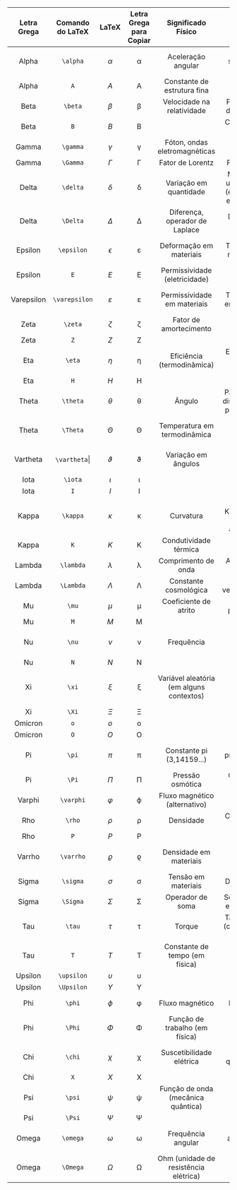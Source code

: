 
| Letra Grega | Comando do LaTeX |     LaTeX     | Letra Grega para Copiar |            Significado Físico            |                Significado Estatístico                |           Significado Matemático           |
| :---------: | :--------------: | :-----------: | :---------------------: | :--------------------------------------: | :---------------------------------------------------: | :----------------------------------------: |
|    Alpha    |     `\alpha`     |   $\alpha$    |            α            |            Aceleração angular            |         Nível de significância (Erro Tipo I)          |            Ângulo em geometria             |
|    Alpha    |       `A`        |      $A$      |            Α            |       Constante de estrutura fina        |                                                       |                                            |
|    Beta     |     `\beta`      |    $\beta$    |            β            |        Velocidade na relatividade        |             Probabilidade de Erro Tipo II             |          Coeficiente em equações           |
|    Beta     |       `B`        |      $B$      |            Β            |                                          |               Coeficiente de regressão                |                                            |
|    Gamma    |     `\gamma`     |   $\gamma$    |            γ            |      Fóton, ondas eletromagnéticas       |                   Distribuição gama                   |             Constante de Euler             |
|    Gamma    |     `\Gamma`     |   $\Gamma$    |            Γ            |             Fator de Lorentz             |                      Função gama                      |                Função gama                 |
|    Delta    |     `\delta`     |   $\delta$    |            δ            |          Variação em quantidade          | Mudança em um parâmetro (ex.: diferença entre médias) |           Diferença ou variação            |
|    Delta    |     `\Delta`     |   $\Delta$    |            Δ            |      Diferença, operador de Laplace      |                 Diferença ou mudança                  |           Operador de diferença            |
|   Epsilon   |    `\epsilon`    |  $\epsilon$   |            ε            |         Deformação em materiais          |              Termo de erro na regressão               |       Termo infinitesimal (limites)        |
|   Epsilon   |       `E`        |      $E$      |            Ε            |      Permissividade (eletricidade)       |                                                       |                                            |
| Varepsilon  |  `\varepsilon`   | $\varepsilon$ |            ε            |       Permissividade em materiais        |              Termo de erro em regressões              |     Variável em equações diferenciais      |
|    Zeta     |     `\zeta`      |    $\zeta$    |            ζ            |          Fator de amortecimento          |                   Distribuição Zeta                   |           Função zeta de Riemann           |
|    Zeta     |       `Z`        |      $Z$      |            Ζ            |                                          |                                                       |                                            |
|     Eta     |      `\eta`      |    $\eta$     |            η            |        Eficiência (termodinâmica)        |            Eta-quadrado (medida de efeito)            |                                            |
|     Eta     |       `H`        |      $H$      |            Η            |                                          |                                                       |                                            |
|    Theta    |     `\theta`     |   $\theta$    |            θ            |                  Ângulo                  |     Parâmetro (em distribuições de probabilidade)     |            Ângulo em geometria             |
|    Theta    |     `\Theta`     |   $\Theta$    |            Θ            |       Temperatura em termodinâmica       |                                                       |       Símbolo do conjunto de limites       |
|  Vartheta   |  `\vartheta`\|   |  $\vartheta$  |            ϑ            |           Variação em ângulos            |                                                       |       Símbolo alternativo para theta       |
|    Iota     |     `\iota`      |    $\iota$    |            ι            |                                          |                                                       |                                            |
|    Iota     |       `I`        |      $I$      |            Ι            |                                          |                                                       |                                            |
|    Kappa    |     `\kappa`     |   $\kappa$    |            κ            |                Curvatura                 |     Estatística Kappa (acordo entre avaliadores)      |           Constante de curvatura           |
|    Kappa    |       `K`        |      $K$      |            Κ            |          Condutividade térmica           |                                                       |                                            |
|   Lambda    |    `\lambda`     |   $\lambda$   |            λ            |           Comprimento de onda            |              Autovalor (em estatística)               |         Valor próprio (autovalor)          |
|   Lambda    |    `\Lambda`     |   $\Lambda$   |            Λ            |          Constante cosmológica           |               Razão de verossimilhança                |           Operador de eigenvalue           |
|     Mu      |      `\mu`       |     $\mu$     |            μ            |          Coeficiente de atrito           |                  Média populacional                   |                   Média                    |
|     Mu      |       `M`        |      $M$      |            Μ            |                                          |                                                       |                                            |
|     Nu      |      `\nu`       |     $\nu$     |            ν            |                Frequência                |           Graus de liberdade (estatística)            |                 Frequência                 |
|     Nu      |       `N`        |      $N$      |            Ν            |                                          |                                                       |                                            |
|     Xi      |      `\xi`       |     $\xi$     |            ξ            | Variável aleatória (em alguns contextos) |                                                       | Símbolo de coordenadas e funções definidas |
|     Xi      |      `\Xi`       |     $\Xi$     |            Ξ            |                                          |                                                       |                                            |
|   Omicron   |       `o`        |      $o$      |            ο            |                                          |                                                       |                                            |
|   Omicron   |       `O`        |      $O$      |            Ο            |                                          |                                                       |                                            |
|     Pi      |      `\pi`       |     $\pi$     |            π            |        Constante pi (3,14159...)         |         Produto de probabilidades ou eventos          |              Constante pi (π)              |
|     Pi      |      `\Pi`       |     $\Pi$     |            Π            |             Pressão osmótica             |                  Operador de produto                  |              Operador produto              |
|   Varphi    |    `\varphi`     |   $\varphi$   |            ϕ            |      Fluxo magnético (alternativo)       |                                                       |               Variante de ph               |
|     Rho     |      `\rho`      |    $\rho$     |            ρ            |                Densidade                 |               Coeficiente de correlação               |          Coeficiente de densidade          |
|     Rho     |       `P`        |      $P$      |            Ρ            |                                          |                                                       |                                            |
|   Varrho    |    `\varrho`     |   $\varrho$   |            ϱ            |          Densidade em materiais          |                                                       |        Símbolo alternativo para rho        |
|    Sigma    |     `\sigma`     |   $\sigma$    |            σ            |           Tensão em materiais            |                     Desvio padrão                     |            Soma, desvio padrão             |
|    Sigma    |     `\Sigma`     |   $\Sigma$    |            Σ            |             Operador de soma             |             Somatório (ex.: em equações)              |                  Soma (Σ)                  |
|     Tau     |      `\tau`      |    $\tau$     |            τ            |                  Torque                  |        Tau de Kendall (correlação por postos)         |       Tempo em equações diferenciais       |
|     Tau     |       `T`        |      $T$      |            Τ            |      Constante de tempo (em física)      |                                                       |                                            |
|   Upsilon   |    `\upsilon`    |  $\upsilon$   |            υ            |                                          |                                                       |                                            |
|   Upsilon   |    `\Upsilon`    |  $\Upsilon$   |            Υ            |                                          |                                                       |                                            |
|     Phi     |      `\phi`      |    $\phi$     |            φ            |             Fluxo magnético              |                      Razão áurea                      |          Função de probabilidade           |
|     Phi     |      `\Phi`      |    $\Phi$     |            Φ            |      Função de trabalho (em física)      |                                                       |          Função de probabilidade           |
|     Chi     |      `\chi`      |    $\chi$     |            χ            |         Suscetibilidade elétrica         |               Distribuição qui-quadrado               |             Qui-quadrado (χ²)              |
|     Chi     |       `X`        |      $X$      |            Χ            |                                          |                                                       |                                            |
|     Psi     |      `\psi`      |    $\psi$     |            ψ            |    Função de onda (mecânica quântica)    |                                                       |               Função de onda               |
|     Psi     |      `\Psi`      |    $\Psi$     |            Ψ            |                                          |                                                       |                                            |
|    Omega    |     `\omega`     |   $\omega$    |            ω            |            Frequência angular            |           Espaço amostral (em estatística)            |             Frequência angular             |
|    Omega    |     `\Omega`     |   $\Omega$    |            Ω            |  Ohm (unidade de resistência elétrica)   |                                                       |        Limite superior de somatório        |




